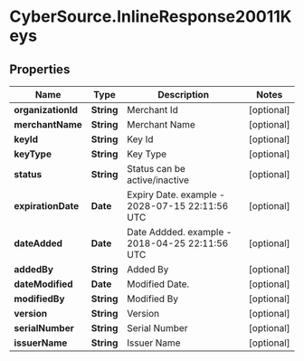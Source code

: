 # CyberSource.InlineResponse20011Keys

## Properties
Name | Type | Description | Notes
------------ | ------------- | ------------- | -------------
**organizationId** | **String** | Merchant Id | [optional] 
**merchantName** | **String** | Merchant Name | [optional] 
**keyId** | **String** | Key Id | [optional] 
**keyType** | **String** | Key Type | [optional] 
**status** | **String** | Status can be active/inactive | [optional] 
**expirationDate** | **Date** | Expiry Date. example - 2028-07-15 22:11:56 UTC | [optional] 
**dateAdded** | **Date** | Date Addded. example - 2018-04-25 22:11:56 UTC | [optional] 
**addedBy** | **String** | Added By | [optional] 
**dateModified** | **Date** | Modified Date. | [optional] 
**modifiedBy** | **String** | Modified By | [optional] 
**version** | **String** | Version | [optional] 
**serialNumber** | **String** | Serial Number | [optional] 
**issuerName** | **String** | Issuer Name | [optional] 


